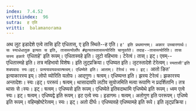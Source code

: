```yaml
---
index:  7.4.52
vrittiindex:  96
sutra:  ह एति
vritti:  balamanorama 
---
```


अथ लुट इडादेशे एत्वे तासि इटि एधितास्, ए इति स्थिते--ह एति। `ह' इति प्रथमान्तम्। अकार उच्चारणार्थः। सः स्यार्धधातुक इत्यतः स इति, तासस्त्योर्लोप #इत्यतस्तासस्त्योरिति चानुवर्तते। तदाह--तासस्त्योरिति। तासः सस्य हकारे `एधिताहे' इति रूपम्। एधितास्वहे इति। लुटो वहिभावः। टेरेत्वं। तास्। इट्। एवम्-- एधितास्महे इति। तत्र महिभावो विशेषः। इति लुट्प्रक्रिया। एधिष्यत इति। लृटस्तादेशे टेरेत्वम्। `स्यतासी'इति शबपवादः स्यः।इट्। प्रत्ययावयवत्वात्षत्वम्। एधिष्येते इति। आताम्। टेरेत्वं। स्यः। इट्। `आतो ङित' इत्याकारस्य इय्। लोपो व्योरिति यलोपः। आद्गुणः। षत्वम्। एधिष्यन्त इति। झस्य टेरेत्वं। झकारस्य अन्तादेशः। स्यः।इट्। पररूपं। षत्वम्। थासादावपि लटीव सुयोजमिति मत्वा रूपाणि न प्रदर्शितानि। तत्र थासः से।स्यः। इट्। षत्वम्। एधिष्यसे इति रूपम्। एधिष्येते इतिवदाथामि एधिष्येथे इति रूपम्। ध्वम एत्वे स्यः। इट्। षत्वम्। एधिष्यद्वे इति रूपम्। इट एत्वे स्यः। इडागमः। षत्वम्। अतोगुण इति पररूपम्। एधिष्ये इति रूपम्। वहिमह्रोष्टेरेत्वम्। स्यः। इट्। अतो दीर्घः। एधिष्यावहे एधिष्यामहे इति रूपे। इति लृट्प्रक्रिया।

